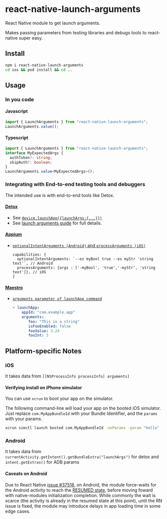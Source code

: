 # react-native-launch-arguments

React Native module to get launch arguments.

Makes passing parameters from testing libraries and debugs tools to
react-native super easy.

## Install

```sh
npm i react-native-launch-arguments
cd ios && pod install && cd ..
```

## Usage

### In you code
#### Javascript

```js
import { LaunchArguments } from "react-native-launch-arguments";
LaunchArguments.value();
```

#### Typescript

```ts
import { LaunchArguments } from "react-native-launch-arguments";
interface MyExpectedArgs {
  authToken?: string;
  skipAuth?: boolean;
}
LaunchArguments.value<MyExpectedArgs>();
```

### Integrating with End-to-end testing tools and debuggers

The intended use is with end-to-end tools like Detox.

#### **[Detox](https://github.com/wix/Detox/)**

* See [`device.launchApp({launchArgs:{...}})`](https://wix.github.io/Detox/docs/api/device/#7-launchargsadditional-process-launch-arguments)
* See [launch arguments guide](https://wix.github.io/Detox/docs/guide/launch-args) for full details.

#### **[Appium](http://appium.io/)**

* [`optionalIntentArguments (Android)` and `processArguments (iOS)`](https://appium.github.io/appium.io/docs/en/writing-running-appium/caps/)
   ```tsx
   capabilities: {
     optionalIntentArguments: `--ez myBool true --es myStr 'string text'`, // Android
     processArguments: {args : ['-myBool', 'true','-myStr', 'string text']}, // iOS
   }
   ```

#### **[Maestro](https://maestro.mobile.dev/)**
* [`arguments parameter of launchApp command`](https://maestro.mobile.dev/api-reference/commands/launchapp#launch-arguments)
  ```yaml
  - launchApp:
      appId: "com.example.app"
      arguments:
         foo: "This is a string"
         isFooEnabled: false
         fooValue: 3.24
         fooInt: 3
  ```

## Platform-specific Notes

### iOS

It takes data from `[[NSProcessInfo processInfo] arguments]`

#### Verifying install on  iPhone simulator

You can use `xcrun` to boot your app on the simulator.

The following command-line will load your app on the booted iOS simulator. Just
replace `com.MyAppBundleId` with your Bundle Identifier, and the `params` with
your params.

```bash
xcrun simctl launch booted com.MyAppBundleId -noParams -param "hello"
```

### Android

It takes data from `currentActivity.getIntent().getBundleExtra("launchArgs")` for detox and `intent.getExtras()` for ADB params

#### Caveats on Android

Due to React Native [issue #37518](https://github.com/facebook/react-native/issues/37518), on Android, the module force-waits for the Android activity to reach the [RESUMED state](https://developer.android.com/guide/components/activities/activity-lifecycle#alc), before moving foward with native-modules initialization completion. While commonly the wait is scarce (the activity is already in the resumed state at this point), until the RN issue is fixed, the module may introduce delays in app loading time in some edge cases.
